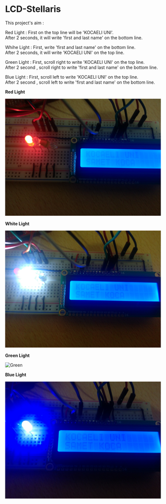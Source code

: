 # LCD-Stellaris

This project's aim :

Red Light : First on the top line will be 'KOCAELI UNI'. <br/> 
After 2 seconds, it will write 'first and last name' on the bottom line.

Whihe Light : First, write 'first and last name' on the bottom line. <br/>
After 2 seconds, it will write 'KOCAELI UNI' on the top line.

Green Light : First, scroll right to write 'KOCAELI UNI' on the top line. <br/>
After 2 second , scroll right to write 'first and last name' on the bottom line.

Blue Light : First, scroll left to write 'KOCAELI UNI' on the top line. <br/>
After 2 second , scroll left to write 'first and last name' on the bottom line.

**Red Light**

![Red](https://github.com/SametKoca/LCD-Stellaris/blob/master/images/K%C4%B1rm%C4%B1z%C4%B1_Led.jpg)

**White Light**

![White](https://github.com/SametKoca/LCD-Stellaris/blob/master/images/Beyaz_Led.jpg)

**Green Light**

![Green](https://github.com/SametKoca/LCD-Stellaris/blob/master/images/Ye%C5%9Fi_Led.jpg)

**Blue Light**

![Blue](https://github.com/SametKoca/LCD-Stellaris/blob/master/images/Mavi_Led.jpg)
